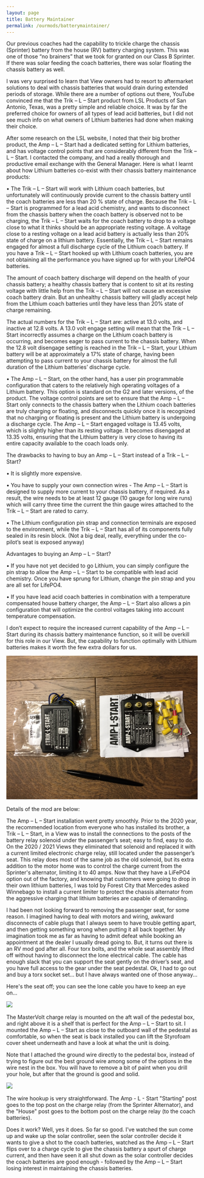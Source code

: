 ```yaml
---
layout: page
title: Battery Maintainer
permalink: /ourmods/batterymaintainer/
---
```

Our previous coaches had the capability to trickle charge the chassis (Sprinter) battery from the house (RV) battery charging system.  This was one of those “no brainers” that we took for granted on our Class B Sprinter.  If there was solar feeding the coach batteries, there was solar floating the chassis battery as well.

I was very surprised to learn that View owners had to resort to aftermarket solutions to deal with chassis batteries that would drain during extended periods of storage.  While there are a number of options out there, YouTube convinced me that the Trik – L – Start product from LSL Products of San Antonio, Texas, was a pretty simple and reliable choice.  It was by far the preferred choice for owners of all types of lead acid batteries, but I did not see much info on what owners of Lithium batteries had done when making their choice.

After some research on the LSL website, I noted that their big brother product, the Amp – L – Start had a dedicated setting for Lithium batteries, and has voltage control points that are considerably different from the Trik – L – Start.  I contacted the company, and had a really thorough and productive email exchange with the General Manager.  Here is what I learnt about how Lithium batteries co-exist with their chassis battery maintenance products:

•	The Trik – L – Start will work with Lithium coach batteries, but unfortunately will continuously provide current to the chassis battery until the coach batteries are less than 20 % state of charge.  Because the Trik – L – Start is programmed for a lead acid chemistry, and wants to disconnect from the chassis battery when the coach battery is observed not to be charging, the Trik – L – Start waits for the coach battery to drop to a voltage close to what it thinks should be an appropriate resting voltage.  A voltage close to a resting voltage on a lead acid battery is actually less than 20% state of charge on a lithium battery.  Essentially, the Trik – L – Start remains engaged for almost a full discharge cycle of the Lithium coach battery.  If you have a Trik – L – Start hooked up with Lithium coach batteries, you are not obtaining all the performance you have signed up for with your LifePO4 batteries.  

  The amount of coach battery discharge will depend on the health of your chassis battery; a healthy chassis battery that is content to sit at its resting voltage with little help from the Trik – L – Start will not cause an excessive coach battery drain.  But an unhealthy chassis battery will gladly accept help from the Lithium coach batteries until they have less than 20% state of charge remaining.

  The actual numbers for the Trik – L – Start are: active at 13.0 volts, and inactive at 12.8 volts.  A 13.0 volt engage setting will mean that the Trik – L – Start incorrectly assumes a charge on the Lithium coach battery is occurring, and becomes eager to pass current to the chassis battery.  When the 12.8 volt disengage setting is reached in the Trik – L – Start, your Lithium battery will be at approximately a 17% state of charge, having been attempting to pass current to your chassis battery for almost the full duration of the Lithium batteries’ discharge cycle. 

•	The Amp – L – Start, on the other hand, has a user pin programmable configuration that caters to the relatively high operating voltages of a Lithium battery.  This option is standard on the G2 and later versions, of the product.  The voltage control points are set to ensure that the Amp – L – Start only connects to the chassis battery when the Lithium coach batteries are truly charging or floating, and disconnects quickly once it is recognized that no charging or floating is present and the Lithium battery is undergoing a discharge cycle. The Amp – L – Start engaged voltage is 13.45 volts, which is slightly higher than its resting voltage.  It becomes disengaged at 13.35 volts, ensuring that the Lithium battery is very close to having its entire capacity available to the coach loads only.

The drawbacks to having to buy an Amp – L – Start instead of a Trik – L – Start?

•	It is slightly more expensive.

•	You have to supply your own connection wires - The Amp – L – Start is designed to supply more current to your chassis battery, if required.  As a result, the wire needs to be at least 12 gauge (10 gauge for long wire runs) which will carry three time the current the thin gauge wires attached to the Trik – L – Start are rated to carry.

•	The Lithium configuration pin strap and connection terminals are exposed to the environment, while the Trik – L – Start has all of its components fully sealed in its resin block.  (Not a big deal, really, everything under the co-pilot’s seat is exposed anyway)

Advantages to buying an Amp – L – Start?

•	If you have not yet decided to go Lithium, you can simply configure the pin strap to allow the Amp – L – Start to be compatible with lead acid chemistry.  Once you have sprung for Lithium, change the pin strap and you are all set for LifePO4.

•	If you have lead acid coach batteries in combination with a temperature compensated house battery charger, the Amp – L – Start also allows a pin configuration that will optimize the control voltages taking into account temperature compensation.

I don’t expect to require the increased current capability of the Amp – L – Start during its chassis battery maintenance function, so it will be overkill for this role in our View.  But, the capability to function optimally with Lithium batteries makes it worth the few extra dollars for us.

<img src="/assets/sizecomparison.jpg"/>

Details of the mod are below:

The Amp – L – Start installation went pretty smoothly. Prior to the 2020 year, the recommended location from everyone who has installed its brother, a Trik – L – Start, in a View was to install the connections to the posts of the battery relay solenoid under the passenger’s seat; easy to find, easy to do. On the 2020 / 2021 Views they eliminated that solenoid and replaced it with a current limited electronic charge relay, still located under the passenger’s seat. This relay does most of the same job as the old solenoid, but its extra addition to the motor home was to control the charge current from the Sprinter's alternator, limiting it to 40 amps. Now that they have a LiFePO4 option out of the factory, and knowing that customers were going to drop in their own lithium batteries, I was told by Forest City that Mercedes asked Winnebago to install a current limiter to protect the chassis alternator from the aggressive charging that lithium batteries are capable of demanding. 

I had been not looking forward to removing the passenger seat, for some reason. I imagined having to deal with motors and wiring, awkward disconnects of cable plugs that I always seem to have trouble getting apart, and then getting something wrong when putting it all back together. My imagination took me as far as having to admit defeat while booking an appointment at the dealer I usually dread going to. But, it turns out there is an RV mod god after all. Four torx bolts, and the whole seat assembly lifted off without having to disconnect the lone electrical cable. The cable has enough slack that you can support the seat gently on the driver’s seat, and you have full access to the gear under the seat pedestal. Ok, I had to go out and buy a torx socket set... but I have always wanted one of those anyway...

Here's the seat off; you can see the lone cable you have to keep an eye on...

<img src="/assets/amplstartseatoffview.jpg"/>

The MasterVolt charge relay is mounted on the aft wall of the pedestal box, and right above it is a shelf that is perfect for the Amp – L – Start to sit. I mounted the Amp – L – Start as close to the outboard wall of the pedestal as comfortable, so when the seat is back installed you can lift the Styrofoam cover sheet underneath and have a look at what the unit is doing.

Note that I attached the ground wire directly to the pedestal box, instead of trying to figure out the best ground wire among some of the options in the wire nest in the box.  You will have to remove a bit of paint when you drill your hole, but after that the ground is good and solid.

<img src="/assets/amplstartcloseview.jpg"/>

The wire hookup is very straightforward.  The Amp - L - Start "Starting" post goes to the top post on the charge relay (from the Sprinter Alternator), and the "House" post goes to the bottom post on the charge relay (to the coach batteries).

Does it work? Well, yes it does. So far so good. I’ve watched the sun come up and wake up the solar controller, seen the solar controller decide it wants to give a shot to the coach batteries, watched as the Amp – L – Start flips over to a charge cycle to give the chassis battery a spurt of charge current, and then have seen it all shut down as the solar controller decides the coach batteries are good enough - followed by the Amp – L – Start losing interest in maintaining the chassis batteries. 


